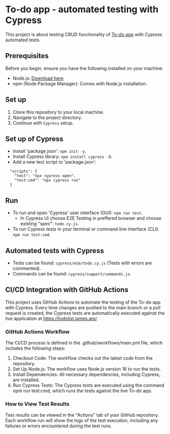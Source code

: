 # To-do app - automated testing with Cypress
 
This project is about testing CRUD functionality of <a href="https://todolist.james.am/">To-do app</a> with Cypress automated tests.

## Prerequisites

Before you begin, ensure you have the following installed on your machine:

- Node.js: [Download here](https://nodejs.org/).
- npm (Node Package Manager): Comes with Node.js installation.

## Set up 

1. Clone this repository to your local machine.
2. Navigate to the project directory.
3. Continue with `Cypress` setup.

## Set up of Cypress

- Install 'package.json': `npm init -y`.
- Install Cypress library: `npm install cypress -D`.
- Add a new test script to 'package.json': 

````
  "scripts": {
    "test": "npx cypress open",
    "test:cmd": "npx cypress run"
  }
````

## Run

- To run and open 'Cypress' user interface (GUI):  `npm run test`. 
  - In Cypress UI choose E2E Testing in preffered browser and choose existing "spec": `todo.cy.js`.
- To run Cypress tests in your terminal or command line interface (CLI): `npm run test:cmd`. 

## Automated tests with Cypress

- Tests can be found: `cypress/e2e/todo.cy.js` (Tests with errors are commented).
- Commands can be found: `cypress/support/commands.js`.



## CI/CD Integration with GitHub Actions

This project uses GitHub Actions to automate the testing of the To-do app with Cypress. Every time changes are pushed to the main branch or a pull request is created, the Cypress tests are automatically executed against the live application at https://todolist.james.am/.

### GitHub Actions Workflow
The CI/CD process is defined in the .github/workflows/main.yml file, which includes the following steps:

1. Checkout Code: The workflow checks out the latest code from the repository.
2. Set Up Node.js: The workflow uses Node.js version 16 to run the tests.
3. Install Dependencies: All necessary dependencies, including Cypress, are installed.
4. Run Cypress Tests: The Cypress tests are executed using the command npm run test:cmd, which runs the tests against the live To-do app.

### How to View Test Results
Test results can be viewed in the "Actions" tab of your GitHub repository. Each workflow run will show the logs of the test execution, including any failures or errors encountered during the test runs.
